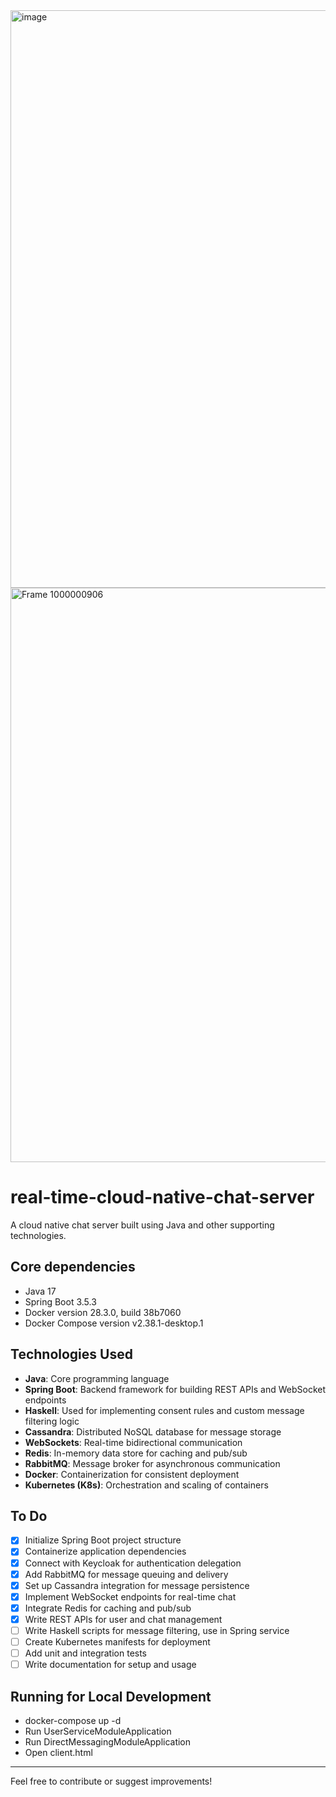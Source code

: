 
<img width="1913" height="924" alt="image" src="https://github.com/user-attachments/assets/3ffd2f3b-6b56-4bd6-b8fd-8a24feffbc3b" />

<img width="1910" height="919" alt="Frame 1000000906" src="https://github.com/user-attachments/assets/3a807443-1223-4f2f-9e4c-3e5215c8c059" />




# real-time-cloud-native-chat-server

A cloud native chat server built using Java and other supporting technologies.

## Core dependencies 
- Java 17
- Spring Boot 3.5.3
- Docker version 28.3.0, build 38b7060
- Docker Compose version v2.38.1-desktop.1


## Technologies Used

- **Java**: Core programming language
- **Spring Boot**: Backend framework for building REST APIs and WebSocket endpoints
- **Haskell**: Used for implementing consent rules and custom message filtering logic
- **Cassandra**: Distributed NoSQL database for message storage
- **WebSockets**: Real-time bidirectional communication
- **Redis**: In-memory data store for caching and pub/sub
- **RabbitMQ**: Message broker for asynchronous communication
- **Docker**: Containerization for consistent deployment
- **Kubernetes (K8s)**: Orchestration and scaling of containers

## To Do

- [x] Initialize Spring Boot project structure
- [x] Containerize application dependencies
- [x] Connect with Keycloak for authentication delegation
- [x] Add RabbitMQ for message queuing and delivery
- [x] Set up Cassandra integration for message persistence
- [x] Implement WebSocket endpoints for real-time chat
- [x] Integrate Redis for caching and pub/sub
- [x] Write REST APIs for user and chat management
- [ ] Write Haskell scripts for message filtering, use in Spring service
- [ ] Create Kubernetes manifests for deployment
- [ ] Add unit and integration tests
- [ ] Write documentation for setup and usage

## Running for Local Development

- docker-compose up -d
- Run UserServiceModuleApplication
- Run DirectMessagingModuleApplication
- Open client.html

---
Feel free to contribute or suggest improvements!
